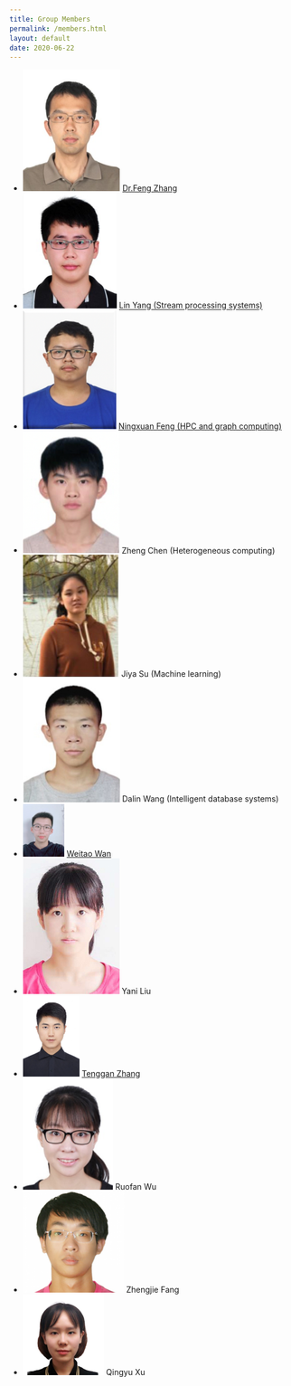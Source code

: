 ```yaml
---
title: Group Members
permalink: /members.html
layout: default
date: 2020-06-22
---
```


+ <img src="./assets/member/zf.jpg" alt="zf" style="zoom: 67%;" />	[Dr.Feng Zhang](https://fengzhangcs.github.io/)
+ <img src="./assets/member/yl.jpg" alt="yl" style="zoom: 72%;" />	[Lin Yang (Stream processing systems)](http://iir.ruc.edu.cn/~yangl/) 
+ <img src="./assets/member/fnx.png" alt="fnx" style="zoom: 78%;" />	[Ningxuan Feng (HPC and graph computing)](/fengningxuan.html)
+ <img src="./assets/member/cz.png" alt="cz" style="zoom: 95%;" />	Zheng Chen (Heterogeneous computing)
+ <img src="./assets/member/sjy.jpg" alt="sjy" style="zoom: 131%;" />	Jiya Su (Machine learning)
+ <img src="./assets/member/wdl.jpg" alt="wdl" style="zoom: 85%;" />	Dalin Wang (Intelligent database systems)
+ <img src="./assets/member/wwt.jpg" alt="wwt" style="zoom:9.1%;" />	[Weitao Wan](/wanweitao.html)
+ <img src="./assets/member/lyn.jpg" alt="lyn" style="zoom: 58%;" />	Yani Liu
+ <img src="./assets/member/ztg.jpg" alt="ztg" style="zoom: 14%;" />	[Tenggan Zhang](/zhangtenggan.html)
+ <img src="./assets/member/wrf.png" alt="wrf" style="zoom: 110%;" />	Ruofan Wu
+ <img src="./assets/member/fzj.png" alt="fzj" style="zoom: 100%;" />	Zhengjie Fang
+ <img src="./assets/member/xqy.png" alt="xqy" style="zoom: 14%;" />	Qingyu Xu


